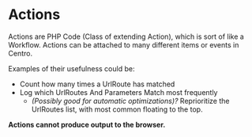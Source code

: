 # Actions

Actions are PHP Code (Class of extending Action), which is sort of like a
Workflow. Actions can be attached to many different items or events in Centro.

Examples of their usefulness could be:
* Count how many times a UrlRoute has matched
* Log which UrlRoutes And Parameters Match most frequently
  * *(Possibly good for automatic optimizations)?* Reprioritize the UrlRoutes list, with most common floating to the top.
  
**Actions cannot produce output to the browser.**
